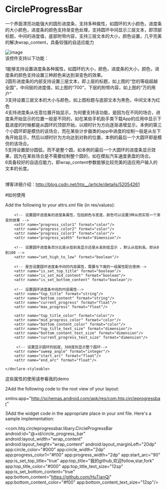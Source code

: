 # CircleProgressBar
一个界面漂亮功能强大的圆形进度条，支持多种属性，如圆环的大小颜色，进度条的大小颜色，进度条的颜色支持渐变色处理，支持圆环中间显示三层文本，即顶部标题，中间的进度值，底部附带内容，支持三层文本的大小，颜色设置，几乎完美的解决wrap_content，具备较强的自适应能力

![image](https://github.com/HuTianQi/CircleProgressBar/blob/master/CircleProgressBar.gif)
<br>该控件支持以下功能：

1能够支持设置进度条各种属性，如圆环的大小，颜色，进度条的大小，颜色，进度条的颜色支持设置三种颜色来达到渐变色的效果。<br>
2圆形进度条的内部支持设置三层文本，即上层的标题，如上图的“您的等级超越全国”，中间层的进度值，如上图的“700”，下层的附带内容，如上图的“万的用户”<br>
3支持设置三层文本的大小与颜色，如上图标题与底部文本为黑色，中间文本为红色<br>
4支持进度条从任意位置开始显示，为何要支持该功能，是因为在不同的场合，进度条开始显示的位置一般是不同的，如在某些手机助手类下载App的应用中显示下载进度的时候都是从圆环的顶部开始，以顺时针为方向逐渐递增显示，本例的第三个小圆环即是模仿的该场合，而在某些计步器类的app中进度的绘制一般是从左下角开始显示，然后以顺时针为方向达到对称的位置，本例的最后一个大圆环即是模仿的该场合。<br>
5支持设置部分圆弧，而不是整个圆，如本例的最后一个大圆环的进度条显示效果，因为在某些场合是不需要绘制整个圆的，如在模拟汽车速度表盘的场合。<br>
6具备较好的自适应能力，即wrap_content参数能够比较完美的适应用户输入的文本的长度。<br>

<br>博客详细介绍：http://blog.csdn.net/htq__/article/details/52054261

#如何使用

Add the following to your attrs.xml file (in res/values):

<?xml version="1.0" encoding="utf-8"?>
<resources>
    <declare-styleable name="CircleProgressBar">
        <!-- 设置圆环进度条的圆环背景属性，包括颜色与宽度 -->
        <attr name="circle_color" format="color"/>
        <attr name="circle_width" format="dimension"/>
        
        <!-- 设置圆环进度条的进度条属性，包括颜色与宽度，颜色可以设置3种从而实现一个渐变的效果 -->
        <attr name="progress_color1" format="color"/>
        <attr name="progress_color2" format="color"/>
        <attr name="progress_color3" format="color"/>
        <attr name="progress_width" format="dimension"/>
         
        <!-- 设置圆环进度条百分比是从低到高显示还是从高到低显示 ，默认从低到高，即从0到100 -->
        <attr name="set_high_to_low" format="boolean"/>
         
        <!-- 是否设置圆环进度条中间的内容属性，需要与下面的一组属性配合使用-->
        <attr name="is_set_top_title" format="boolean"/>
        <attr name="is_set_mid_content" format="boolean"/>
        <attr name="is_set_bottom_content" format="boolean"/>
        
        <!-- 设置圆环进度条中间的内容属性-->
        <attr name="top_title" format="string"/>
        <attr name="bottom_content" format="string"/>
        <attr name="current_progress" format="float"/>
        <attr name="max_progress" format="float"/>
        
        <attr name="top_title_color" format="color"/>
        <attr name="mid_progress_color" format="color"/>
        <attr name="bottom_content_color" format="color"/>
        <attr name="top_title_text_size" format="dimension"/>
        <attr name="bottom_content_text_size" format="dimension"/>
        <attr name="current_progress_text_size" format="dimension"/>
        
         <!-- 设置显示圆环的弧度，360度则显示整个圆环-->
        <attr name="sweep_angle" format="integer"/>
        <attr name="start_arc" format="float"/>
        <attr name="end_arc" format="float"/>
       
    </declare-styleable>
</resources>
这些属性的使用请参看我的demo  

2Add the following code to the root view of your layout:  

xmlns:app="http://schemas.android.com/apk/res/com.htq.circleprogressbar"

3Add the widget code in the appropriate place in your xml file. Here's a sample implementation:  

<com.htq.circleprogressbar.libary.CircleProgressBar 
    android:id="@+id/circle_progress_bar"
    android:layout_width="wrap_content"
    android:layout_height="wrap_content" 
    android:layout_marginLeft="20dp"
    app:circle_color="#000"
    app:circle_width="2dp"
    app:progress_color1="#f00"
    app:progress_width="2dp"
    app:start_arc="90"
    app:is_set_top_title="true"
    app:top_title="我的github,欢迎follow,star,fork"
    app:top_title_color="#000"
    app:top_title_text_size="12sp"
    app:is_set_bottom_content="true"
    app:bottom_content="https://github.com/HuTianQi"
    app:bottom_content_color="#f00"
    app:bottom_content_text_size="12sp"/>

